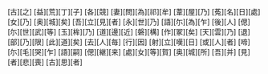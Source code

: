 [古][之] [益][荒][丁][子] [各][競] [妻][問][為][祁][牟] [葦][屋][乃] [菟][名][日][處][女][乃] [奥][城][矣] [吾][立][見][者] [永][世][乃] [語][尓][為][乍] [後][人] [偲][尓][世][武][等] [玉][桙][乃] [道][邊][近] [磐][構] [作][冢][矣] [天][雲][乃] [退][部][乃][限] [此][道][矣] [去][人][毎] [行][因] [射][立][嘆][日] [或][人][者] [啼][尓][毛][哭][乍] [語][嗣] [偲][継][来] [處][女][等][賀] [奥][城][所] [吾][并] [見][者][悲][喪] [古][思][者]
